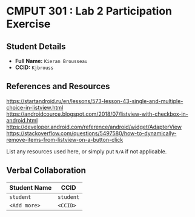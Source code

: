 # CMPUT 301 : Lab 2 Participation Exercise

## Student Details

- **Full Name:** `Kieran Brousseau`
- **CCID:** `Kjbrouss`

## References and Resources

https://startandroid.ru/en/lessons/573-lesson-43-single-and-multiple-choice-in-listview.html
https://androidcource.blogspot.com/2018/07/listview-with-checkbox-in-android.html
https://developer.android.com/reference/android/widget/AdapterView
https://stackoverflow.com/questions/5497580/how-to-dynamically-remove-items-from-listview-on-a-button-click

List any resources used here, or simply put `N/A` if not applicable.

## Verbal Collaboration

| Student Name | CCID      |
| ------------ | --------- |
| `student`    | `student` |
| `<Add more>` | `<CCID>`  |
